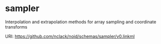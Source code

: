 # sampler 

Interpolation and extrapolation methods for array sampling and coordinate transforms

URI: https://github.com/nclack/noid/schemas/sampler/v0.linkml

